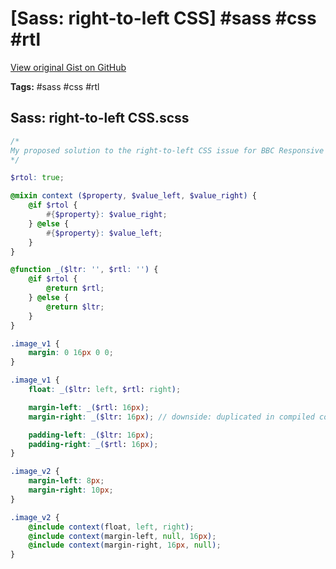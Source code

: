 # [Sass: right-to-left CSS] #sass #css #rtl

[View original Gist on GitHub](https://gist.github.com/Integralist/5355802)

**Tags:** #sass #css #rtl

## Sass: right-to-left CSS.scss

```scss
/*
My proposed solution to the right-to-left CSS issue for BBC Responsive World Service (UPDATED with @danscotton) -> version_2 is what we're proposing...
*/

$rtol: true;

@mixin context ($property, $value_left, $value_right) {
    @if $rtol {
        #{$property}: $value_right;
    } @else {
        #{$property}: $value_left;
    }
}

@function _($ltr: '', $rtl: '') {
    @if $rtol {
        @return $rtl;
    } @else {
        @return $ltr;
    }
}

.image_v1 {
    margin: 0 16px 0 0;
}

.image_v1 {
    float: _($ltr: left, $rtl: right);

    margin-left: _($rtl: 16px);
    margin-right: _($ltr: 16px); // downside: duplicated in compiled code

    padding-left: _($ltr: 16px);
    padding-right: _($rtl: 16px);
}

.image_v2 {
    margin-left: 8px;
    margin-right: 10px;
}

.image_v2 {
    @include context(float, left, right);
    @include context(margin-left, null, 16px);
    @include context(margin-right, 16px, null);
}
```

